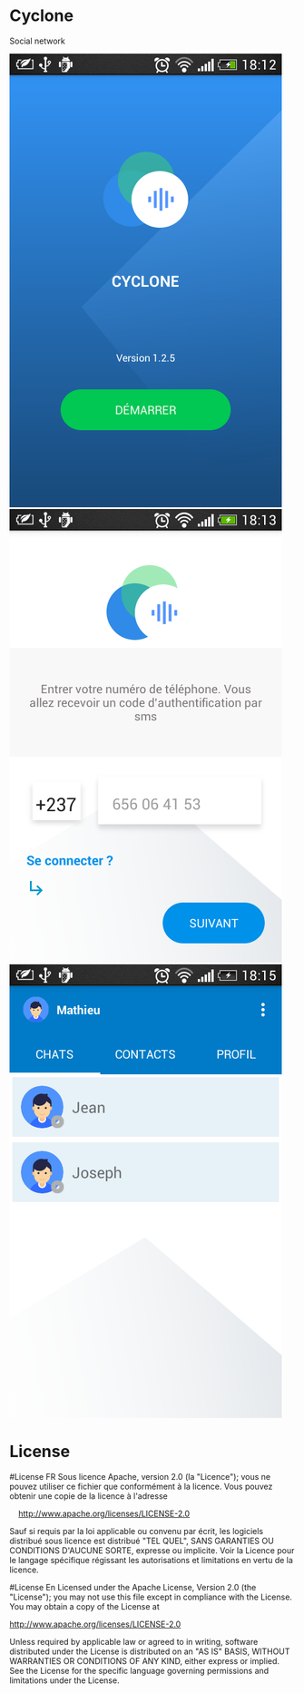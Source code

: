 # Cyclone
Social network

![Screenshot](Screenshot/1.png)
![Screenshot](Screenshot/2.png)![Screenshot](Screenshot/3.png)


# License
#License FR
Sous licence Apache, version 2.0 (la "Licence");
vous ne pouvez utiliser ce fichier que conformément à la licence.
Vous pouvez obtenir une copie de la licence à l'adresse

    http://www.apache.org/licenses/LICENSE-2.0

Sauf si requis par la loi applicable ou convenu par écrit, les logiciels
distribué sous licence est distribué "TEL QUEL",
SANS GARANTIES OU CONDITIONS D'AUCUNE SORTE, expresse ou implicite.
Voir la Licence pour le langage spécifique régissant les autorisations et
limitations en vertu de la licence.

#License En
Licensed under the Apache License, Version 2.0 (the "License");
you may not use this file except in compliance with the License.
You may obtain a copy of the License at

   http://www.apache.org/licenses/LICENSE-2.0

Unless required by applicable law or agreed to in writing, software
distributed under the License is distributed on an "AS IS" BASIS,
WITHOUT WARRANTIES OR CONDITIONS OF ANY KIND, either express or implied.
See the License for the specific language governing permissions and
limitations under the License.
